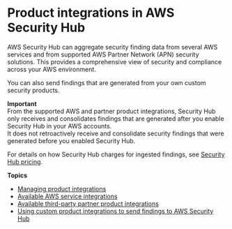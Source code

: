 # Product integrations in AWS Security Hub<a name="securityhub-findings-providers"></a>

AWS Security Hub can aggregate security finding data from several AWS services and from supported AWS Partner Network \(APN\) security solutions\. This provides a comprehensive view of security and compliance across your AWS environment\.

You can also send findings that are generated from your own custom security products\.

**Important**  
From the supported AWS and partner product integrations, Security Hub only receives and consolidates findings that are generated after you enable Security Hub in your AWS accounts\.  
It does not retroactively receive and consolidate security findings that were generated before you enabled Security Hub\.

For details on how Security Hub charges for ingested findings, see [Security Hub pricing](http://aws.amazon.com/security-hub/pricing/)\.

**Topics**
+ [Managing product integrations](securityhub-integrations-managing.md)
+ [Available AWS service integrations](securityhub-internal-providers.md)
+ [Available third\-party partner product integrations](securityhub-partner-providers.md)
+ [Using custom product integrations to send findings to AWS Security Hub](securityhub-custom-providers.md)